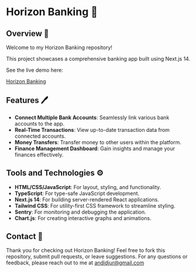 # Horizon Banking 🏦

## Overview 📄

Welcome to my Horizon Banking repository! 

This project showcases a comprehensive banking app built using Next.js 14.

See the live demo here:

 [Horizon Banking](https://horizon-banking-jade.vercel.app/)

## Features 🖊️

- **Connect Multiple Bank Accounts**: Seamlessly link various bank accounts to the app.
- **Real-Time Transactions**: View up-to-date transaction data from connected accounts.
- **Money Transfers**: Transfer money to other users within the platform.
- **Finance Management Dashboard**: Gain insights and manage your finances effectively.

## Tools and Technologies ⚙️

- **HTML/CSS/JavaScript**: For layout, styling, and functionality.
- **TypeScript**: For type-safe JavaScript development.
- **Next.js 14**: For building server-rendered React applications.
- **Tailwind CSS**: For utility-first CSS framework to streamline styling.
- **Sentry**: For monitoring and debugging the application.
- **Chart.js**: For creating interactive graphs and animations.

## Contact 📱
Thank you for checking out Horizon Banking! 
Feel free to fork this repository, submit pull requests, or leave suggestions.
For any questions or feedback, please reach out to me at andidjur@gmail.com
